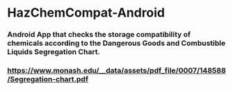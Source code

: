 # HazChemCompat-Android

### Android App that checks the storage compatibility of chemicals according to the Dangerous Goods and Combustible Liquids Segregation Chart.
### https://www.monash.edu/__data/assets/pdf_file/0007/148588/Segregation-chart.pdf
